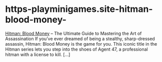 # https-playminigames.site-hitman-blood-money-
[Hitman: Blood Money](https://playminigames.site/hitman-blood-money/) – The Ultimate Guide to Mastering the Art of Assassination If you’ve ever dreamed of being a stealthy, sharp-dressed assassin, Hitman: Blood Money is the game for you. This iconic title in the Hitman series lets you step into the shoes of Agent 47, a professional hitman with a license to kill. […]
